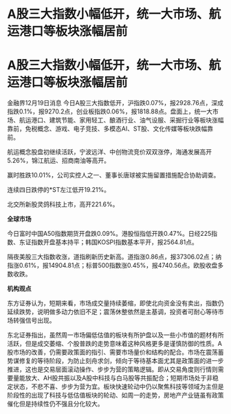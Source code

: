 # A股三大指数小幅低开，统一大市场、航运港口等板块涨幅居前

# A股三大指数小幅低开，统一大市场、航运港口等板块涨幅居前

金融界12月19日消息
今日A股三大指数低开，沪指跌0.07%，报2928.76点，深成指跌0.1%，报9270.2点，创业板指跌0.06%，报1818.88点。盘面上，统一大市场、航运港口、建筑节能、家用轻工、酿酒行业、油气设服、采掘行业等板块涨幅靠前，免税概念、游戏、电子竞技、多模态AI、ST股、文化传媒等板块跌幅靠前。

航运概念股盘初继续活跃，宁波远洋、中创物流竞价双双涨停，海通发展高开5.26%，锦江航运、招商南油等高开。

赢时胜跌10.01%，公司实控人之一、董事长唐球被实施留置措施配合协助调查。

连续四日跌停的*ST左江低开19.21%。

北交所新股灵鸽科技上市，高开221.6%。

**全球市场**

今日富时中国A50指数期货开盘跌0.09%。港股恒指低开跌0.47%。日经225指数、东证指数开盘基本持平；韩国KOSPI指数基本平开，报2564.81点。

隔夜美股三大指数收涨，道指刷新历史新高。道指涨0.86点，报37306.02点；纳指涨0.61%，报14904.81点；标普500指数涨0.45%，报4740.56点。欧股收盘多数收跌。

**机构观点**

东方证券认为，短期来看，市场成交量持续萎缩，即使北向资金没有卖出，指数仍延续跌势，说明做多动力依旧不足；震荡休整依然是主基调，投资者可耐心等待市场转强信号出现。

东北证券指出，虽然周一市场偏低估值的板块有所护盘以及一些小市值的题材有所活跃，但是成交萎缩、个股普跌的走势意味着这种风格更多是谨慎防御的性质。A股市场的改善，仍需要政策面的指引、需要市场量价和结构的配合。市场在震荡蓄势谋修复的等待阶段，为防止刻舟求剑，倾向于等待基本面尤其是政策面的进一步推进，这也是交易层面滚动操作、步步为营的策略逻辑。即从交易角度则行情则需要量能放大、AH股共振以及A股中科技与白马股等共振配合；短期市场处于非稳定状态，不悲不喜、步步为营为宜。板块快速轮动中仍以聚焦科技等领域为主但是阶段性的出现了科技与低估值板块的轮动、如周一的走势，房地产产业链虽有政策催化但是持续性仍不强且分化较大。

